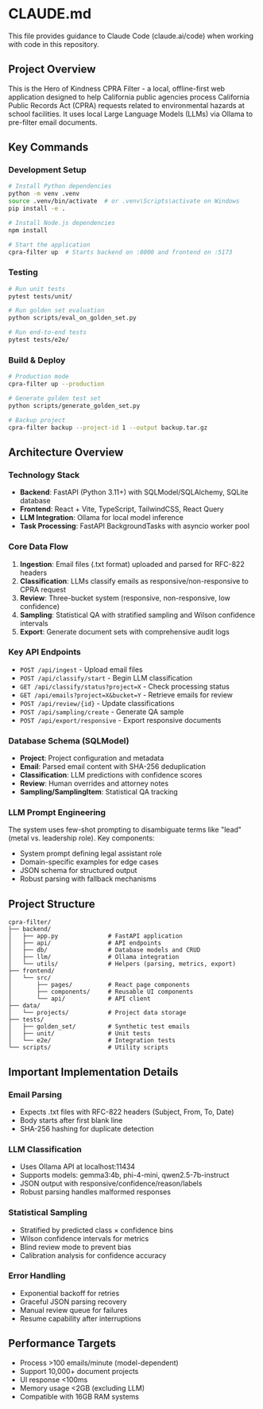 # CLAUDE.md

This file provides guidance to Claude Code (claude.ai/code) when working with code in this repository.

## Project Overview

This is the Hero of Kindness CPRA Filter - a local, offline-first web application designed to help California public agencies process California Public Records Act (CPRA) requests related to environmental hazards at school facilities. It uses local Large Language Models (LLMs) via Ollama to pre-filter email documents.

## Key Commands

### Development Setup
```bash
# Install Python dependencies
python -m venv .venv
source .venv/bin/activate  # or .venv\Scripts\activate on Windows
pip install -e .

# Install Node.js dependencies
npm install

# Start the application
cpra-filter up  # Starts backend on :8000 and frontend on :5173
```

### Testing
```bash
# Run unit tests
pytest tests/unit/

# Run golden set evaluation
python scripts/eval_on_golden_set.py

# Run end-to-end tests
pytest tests/e2e/
```

### Build & Deploy
```bash
# Production mode
cpra-filter up --production

# Generate golden test set
python scripts/generate_golden_set.py

# Backup project
cpra-filter backup --project-id 1 --output backup.tar.gz
```

## Architecture Overview

### Technology Stack
- **Backend**: FastAPI (Python 3.11+) with SQLModel/SQLAlchemy, SQLite database
- **Frontend**: React + Vite, TypeScript, TailwindCSS, React Query
- **LLM Integration**: Ollama for local model inference
- **Task Processing**: FastAPI BackgroundTasks with asyncio worker pool

### Core Data Flow
1. **Ingestion**: Email files (.txt format) uploaded and parsed for RFC-822 headers
2. **Classification**: LLMs classify emails as responsive/non-responsive to CPRA request
3. **Review**: Three-bucket system (responsive, non-responsive, low confidence)
4. **Sampling**: Statistical QA with stratified sampling and Wilson confidence intervals
5. **Export**: Generate document sets with comprehensive audit logs

### Key API Endpoints
- `POST /api/ingest` - Upload email files
- `POST /api/classify/start` - Begin LLM classification
- `GET /api/classify/status?project=X` - Check processing status
- `GET /api/emails?project=X&bucket=Y` - Retrieve emails for review
- `POST /api/review/{id}` - Update classifications
- `POST /api/sampling/create` - Generate QA sample
- `POST /api/export/responsive` - Export responsive documents

### Database Schema (SQLModel)
- **Project**: Project configuration and metadata
- **Email**: Parsed email content with SHA-256 deduplication
- **Classification**: LLM predictions with confidence scores
- **Review**: Human overrides and attorney notes
- **Sampling/SamplingItem**: Statistical QA tracking

### LLM Prompt Engineering
The system uses few-shot prompting to disambiguate terms like "lead" (metal vs. leadership role). Key components:
- System prompt defining legal assistant role
- Domain-specific examples for edge cases
- JSON schema for structured output
- Robust parsing with fallback mechanisms

## Project Structure
```
cpra-filter/
├── backend/
│   ├── app.py              # FastAPI application
│   ├── api/                # API endpoints
│   ├── db/                 # Database models and CRUD
│   ├── llm/                # Ollama integration
│   └── utils/              # Helpers (parsing, metrics, export)
├── frontend/
│   └── src/
│       ├── pages/          # React page components
│       ├── components/     # Reusable UI components
│       └── api/            # API client
├── data/
│   └── projects/           # Project data storage
├── tests/
│   ├── golden_set/         # Synthetic test emails
│   ├── unit/               # Unit tests
│   └── e2e/                # Integration tests
└── scripts/                # Utility scripts
```

## Important Implementation Details

### Email Parsing
- Expects .txt files with RFC-822 headers (Subject, From, To, Date)
- Body starts after first blank line
- SHA-256 hashing for duplicate detection

### LLM Classification
- Uses Ollama API at localhost:11434
- Supports models: gemma3:4b, phi-4-mini, qwen2.5-7b-instruct
- JSON output with responsive/confidence/reason/labels
- Robust parsing handles malformed responses

### Statistical Sampling
- Stratified by predicted class × confidence bins
- Wilson confidence intervals for metrics
- Blind review mode to prevent bias
- Calibration analysis for confidence accuracy

### Error Handling
- Exponential backoff for retries
- Graceful JSON parsing recovery
- Manual review queue for failures
- Resume capability after interruptions

## Performance Targets
- Process >100 emails/minute (model-dependent)
- Support 10,000+ document projects
- UI response <100ms
- Memory usage <2GB (excluding LLM)
- Compatible with 16GB RAM systems
